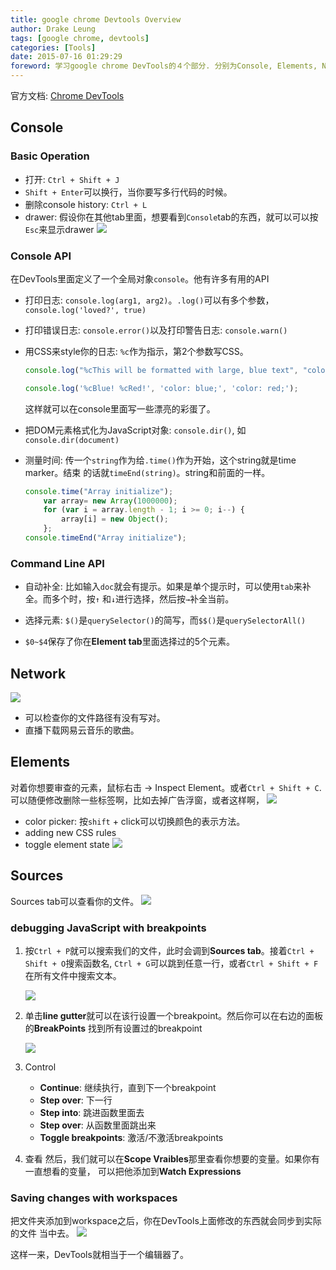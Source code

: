 ```yaml
---
title: google chrome Devtools Overview
author: Drake Leung
tags: [google chrome, devtools]
categories: [Tools]
date: 2015-07-16 01:29:29
foreword: 学习google chrome DevTools的４个部分. 分别为Console, Elements, Network以及Sources.
---
```


官方文档: [Chrome DevTools](https://developer.chrome.com/devtools)
## Console
### Basic Operation
- 打开: `Ctrl + Shift + J`
- `Shift + Enter`可以换行，当你要写多行代码的时候。
- 删除console history: `Ctrl + L`
- drawer: 假设你在其他tab里面，想要看到`Console`tab的东西，就可以可以按`Esc`来显示drawer
    ![](http://ww3.sinaimg.cn/large/7f85b91egw1eu3hckqtijj20rg0c8dj9.jpg)

### Console API
在DevTools里面定义了一个全局对象`console`。他有许多有用的API

- 打印日志: `console.log(arg1, arg2)`。`.log()`可以有多个参数，`console.log('loved?', true)`

- 打印错误日志: `console.error()`以及打印警告日志: `console.warn()`

- 用CSS来style你的日志: `%c`作为指示，第2个参数写CSS。
    ```javascript
    console.log("%cThis will be formatted with large, blue text", "color: blue; font-size: x-large");

    console.log('%cBlue! %cRed!', 'color: blue;', 'color: red;');
    ```
  这样就可以在console里面写一些漂亮的彩蛋了。

- 把DOM元素格式化为JavaScript对象: `console.dir()`, 如`console.dir(document)`

- 测量时间: 传一个`string`作为给`.time()`作为开始，这个string就是time marker。结束
的话就`timeEnd(string)`。string和前面的一样。
    ```javascript
    console.time("Array initialize");
        var array= new Array(1000000);
        for (var i = array.length - 1; i >= 0; i--) {
            array[i] = new Object();
        };
    console.timeEnd("Array initialize");
    ```

### Command Line API
- 自动补全: 比如输入`doc`就会有提示。如果是单个提示时，可以使用`tab`来补全。而多个时，按`↑`
和`↓`进行选择，然后按`→`补全当前。

- 选择元素: `$()`是`querySelector()`的简写，而`$$()`是`querySelectorAll()`

- `$0~$4`保存了你在**Element tab**里面选择过的5个元素。

## Network
![](http://ww2.sinaimg.cn/large/7f85b91egw1eu3ifwyikzj20ov08i77o.jpg)

- 可以检查你的文件路径有没有写对。
- 直播下载网易云音乐的歌曲。

## Elements
对着你想要审查的元素，鼠标右击 -> Inspect Element。或者`Ctrl + Shift + C`.
可以随便修改删除一些标签啊，比如去掉广告浮窗，或者这样啊，
![](http://ww1.sinaimg.cn/large/7f85b91egw1eu3g2gwgaij20dh0a4aaz.jpg)

- color picker: 按`shift` + click可以切换颜色的表示方法。
- adding new CSS rules
- toggle element state
    ![](http://ww4.sinaimg.cn/large/7f85b91egw1eu3gx9r0ppj20dc01r0sp.jpg)

## Sources
Sources tab可以查看你的文件。
![](http://ww3.sinaimg.cn/large/7f85b91egw1eu392veow8j20uk0rm0vv.jpg)

### debugging JavaScript with breakpoints

1. 按`Ctrl + P`就可以搜索我们的文件，此时会调到**Sources tab**。接着`Ctrl + Shift + O`搜索函数名, `Ctrl + G`可以跳到任意一行，或者`Ctrl + Shift + F`在所有文件中搜索文本。

    ![](http://ww2.sinaimg.cn/large/7f85b91egw1eu3fzown0oj20lo08bwgi.jpg)

2. 单击**line gutter**就可以在该行设置一个breakpoint。然后你可以在右边的面板的**BreakPoints**
找到所有设置过的breakpoint

    ![](http://ww2.sinaimg.cn/large/7f85b91egw1eu39fv8s2gj20le0cd400.jpg)

3. Control
    - **Continue**: 继续执行，直到下一个breakpoint
    - **Step over**: 下一行
    - **Step into**: 跳进函数里面去
    - **Step over**: 从函数里面跳出来
    - **Toggle breakpoints**: 激活/不激活breakpoints


4. 查看
然后，我们就可以在**Scope Vraibles**那里查看你想要的变量。如果你有一直想看的变量，
可以把他添加到**Watch Expressions**

### Saving changes with workspaces
把文件夹添加到workspace之后，你在DevTools上面修改的东西就会同步到实际的文件
当中去。
![](http://ww2.sinaimg.cn/large/7f85b91egw1eu3d1b12tsj20ve0bl77g.jpg)

这样一来，DevTools就相当于一个编辑器了。
